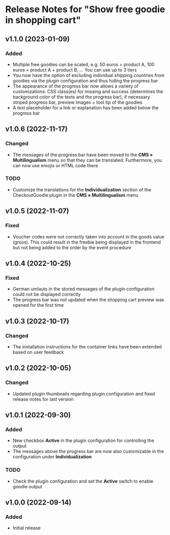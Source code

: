 # Release Notes for "Show free goodie in shopping cart"

## v1.1.0 (2023-01-09)

### Added
- Multiple free goodies can be scaled, e.g. 50 euros = product A, 100 euros = product A + product B, ... You can use up to 3 tiers
- You now have the option of excluding individual shipping countries from goodies via the plugin configuration and thus hiding the progress bar
- The appearance of the progress bar now allows a variety of customizations: CSS class(es) for missing and success (determines the background color of the texts and the progress bar), if necessary striped progress bar, preview images + tool tip of the goodies
- A text placeholder for a link or explanation has been added below the progress bar

## v1.0.6 (2022-11-17)

### Changed
- The messages of the progress bar have been moved to the **CMS » Multilingualism** menu so that they can be translated. Furthermore, you can now use emojis or HTML code there

### TODO
- Customize the translations for the **Individualization** section of the CheckoutGoodie plugin in the **CMS » Multilingualism** menu

## v1.0.5 (2022-11-07)

### Fixed
- Voucher codes were not correctly taken into account in the goods value (gross). This could result in the freebie being displayed in the frontend but not being added to the order by the event procedure

## v1.0.4 (2022-10-25)

### Fixed
- German umlauts in the stored messages of the plugin configuration could not be displayed correctly
- The progress bar was not updated when the shopping cart preview was opened for the first time

## v1.0.3 (2022-10-17)

### Changed
- The installation instructions for the container links have been extended based on user feedback

## v1.0.2 (2022-10-05)

### Changed
- Updated plugin thumbnails regarding plugin configuration and fixed release notes for last version

## v1.0.1 (2022-09-30)

### Added
- New checkbox **Active** in the plugin configuration for controlling the output
- The messages above the progress bar are now also customizable in the configuration under **Individualization**

### TODO
- Check the plugin configuration and set the **Active** switch to enable goodie output

## v1.0.0 (2022-09-14)

### Added
- Initial release
